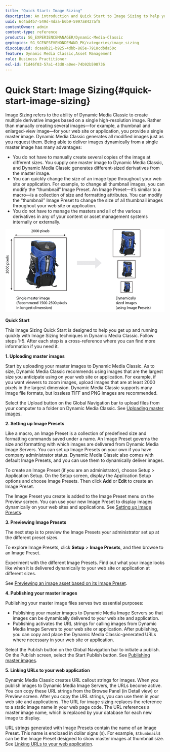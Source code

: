 ```yaml
---
title: "Quick Start: Image Sizing"
description: An introduction and Quick Start to Image Sizing to help you get up and running quickly with Image Sizing techniques.
uuid: 6c4ad4b7-549d-4daa-b6b9-5997a8427af8
contentOwner: admin
content-type: reference
products: SG_EXPERIENCEMANAGER/Dynamic-Media-Classic
geptopics: SG_SCENESEVENONDEMAND_PK/categories/image_sizing
discoiquuid: dcaa9b21-b925-4dbb-865e-7918cdbda50c
feature: Dynamic Media Classic,Asset Management
role: Business Practitioner
exl-id: f1d46f03-57a1-43d8-a0ee-74b92b590736
---
```

# Quick Start: Image Sizing{#quick-start-image-sizing}

Image Sizing refers to the ability of Dynamic Media Classic to create multiple derivative images based on a single high-resolution image. Rather than manually creating several images—for example, a thumbnail and enlarged-view image—for your web site or application, you provide a single master image. Dynamic Media Classic generates all modified images just as you request them. Being able to deliver images dynamically from a single master image has many advantages:

* You do not have to manually create several copies of the image at different sizes. You supply one master image to Dynamic Media Classic, and Dynamic Media Classic generates different-sized derivatives from the master image. 
* You can quickly change the size of an image type throughout your web site or application. For example, to change all thumbnail images, you can modify the “thumbnail” Image Preset. An Image Preset—it’s similar to a macro—is a collection of size and formatting attributes. You can modify the “thumbnail” Image Preset to change the size of all thumbnail images throughout your web site or application. 
* You do not have to manage the masters and all of the various derivatives in any of your content or asset management systems internally or externally.

![You can create multiple derivative images at different sized from the same high-resolution master file.](/help/assets/is_derivative_sizes_popup.png)

**Quick Start**

This Image Sizing Quick Start is designed to help you get up and running quickly with Image Sizing techniques in Dynamic Media Classic. Follow steps 1-5. After each step is a cross-reference where you can find more information if you need it.

**1. Uploading master images**

Start by uploading your master images to Dynamic Media Classic. As to size, Dynamic Media Classic recommends using images that are the largest size you anticipate using on your web site or application. For example, if you want viewers to zoom images, upload images that are at least 2000 pixels in the largest dimension. Dynamic Media Classic supports many image file formats, but lossless TIFF and PNG images are recommended.

Select the Upload button on the Global Navigation bar to upload files from your computer to a folder on Dynamic Media Classic. See [Uploading master images](uploading-master-images.md#uploading_master_images).

**2. Setting up Image Presets**

Like a macro, an Image Preset is a collection of predefined size and formatting commands saved under a name. An Image Preset governs the size and formatting with which images are delivered from Dynamic Media Image Servers. You can set up Image Presets on your own if you have company administrator status. Dynamic Media Classic also comes with default Image Presets, and you can use them to dynamically deliver images.

To create an Image Preset (if you are an administrator), choose Setup > Application Setup. On the Setup screen, display the Application Setup options and choose Image Presets. Then click **Add** or **Edit** to create an Image Preset.

The Image Preset you create is added to the Image Preset menu on the Preview screen. You can use your new Image Preset to display images dynamically on your web sites and applications. See [Setting up Image Presets](setting-image-presets.md#setting_up_image_presets).

**3. Previewing Image Presets**

The next step is to preview the Image Presets your administrator set up at the different preset sizes.

To explore Image Presets, click **Setup** > **Image Presets**, and then browse to an Image Preset.

Experiment with the different Image Presets. Find out what your image looks like when it is delivered dynamically to your web site or application at different sizes.

See [Previewing an image asset based on its Image Preset](previewing-asset.md#previewing_an_image_asset_based_on_its_image_preset).

**4. Publishing your master images**

Publishing your master image files serves two essential purposes:

* Publishing your master images to Dynamic Media Image Servers so that images can be dynamically delivered to your web site and application.
* Publishing activates the URL strings for calling images from Dynamic Media Image Servers to your web site or application. After publishing, you can copy and place the Dynamic Media Classic-generated URLs where necessary in your web site or application.

Select the Publish button on the Global Navigation bar to initiate a publish. On the Publish screen, select the Start Publish button. See [Publishing master images](publishing-master-images.md#publishing_master_images).

**5. Linking URLs to your web application**

Dynamic Media Classic creates URL callout strings for images. When you publish images to Dynamic Media Image Servers, the URLs become active. You can copy these URL strings from the Browse Panel (in Detail view) or Preview screen. After you copy the URL strings, you can use them in your web site and applications. The URL for image sizing replaces the reference to a static image name in your web page code. The URL references a master image name, which is replaced by your database for each new image to display.

URL strings generated with Image Presets contain the name of an Image Preset. This name is enclosed in dollar signs (`$`). For example, `$thumbnail$` can be the Image Preset designed to show master images at thumbnail size. See [Linking URLs to your web application](linking-urls-web-application.md#linking_urls_to_your_web_application).
